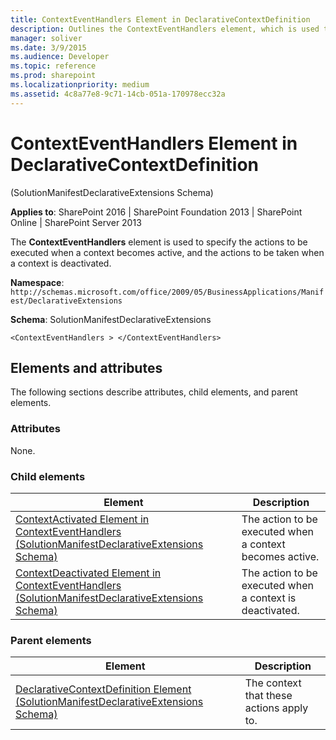 ```yaml
---
title: ContextEventHandlers Element in DeclarativeContextDefinition
description: Outlines the ContextEventHandlers element, which is used to specify the actions to be executed when a context becomes active.
manager: soliver
ms.date: 3/9/2015
ms.audience: Developer
ms.topic: reference
ms.prod: sharepoint
ms.localizationpriority: medium
ms.assetid: 4c8a77e8-9c71-14cb-051a-170978ecc32a
---
```


# ContextEventHandlers Element in DeclarativeContextDefinition 

(SolutionManifestDeclarativeExtensions Schema)

**Applies to**: SharePoint 2016 | SharePoint Foundation 2013 | SharePoint Online | SharePoint Server 2013

The **ContextEventHandlers** element is used to specify the actions to be executed when a context becomes active, and the actions to be taken when a context is deactivated.

**Namespace**: `http://schemas.microsoft.com/office/2009/05/BusinessApplications/Manifest/DeclarativeExtensions`

**Schema**: SolutionManifestDeclarativeExtensions

```
<ContextEventHandlers > </ContextEventHandlers>
```

## Elements and attributes

The following sections describe attributes, child elements, and parent elements.

### Attributes

None.

### Child elements

|Element|Description|
|----------|-----------|
|[ContextActivated Element in ContextEventHandlers (SolutionManifestDeclarativeExtensions Schema)](contextactivated-element-in-contexteventhandlers-solutionmanifestdeclarativeexte.md)|The action to be executed when a context becomes active.|
|[ContextDeactivated Element in ContextEventHandlers (SolutionManifestDeclarativeExtensions Schema)](contextdeactivated-element-in-contexteventhandlers-solutionmanifestdeclarativeex.md)|The action to be executed when a context is deactivated.|

### Parent elements

|Element|Description|
|----------|-----------|
|[DeclarativeContextDefinition Element (SolutionManifestDeclarativeExtensions Schema)](declarativecontextdefinition-element-solutionmanifestdeclarativeextensions-schem.md)|The context that these actions apply to.|

<br/>

<br/>









